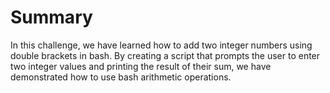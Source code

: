 # Summary

In this challenge, we have learned how to add two integer numbers using double brackets in bash. By creating a script that prompts the user to enter two integer values and printing the result of their sum, we have demonstrated how to use bash arithmetic operations.

